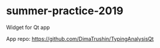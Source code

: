 # summer-practice-2019
Widget for Qt app

App repo: https://github.com/DimaTrushin/TypingAnalysisQt
